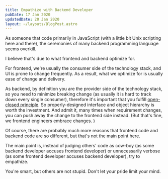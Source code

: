 ```yaml
---
title: Empathize with Backend Developer
pubDate: 17 Jan 2020
updatedDate: 20 Jan 2020
layout: ~/layouts/BlogPost.astro
---
```


As someone that code primarily in JavaScript (with a little bit Unix scripting here and there), the ceremonies of many backend programming language seems overkill.

I believe that's due to what frontend and backend optimize for.

For frontend, we're usually the consumer side of the technology stack, and UI is prone to change frequently. As a result, what we optimize for is usually ease of change and delivery.

As backend, by definition you are the provider side of the technology stack, so you need to minimize breaking change (as usually it is hard to track down every single consumer), therefore it's important that you fulfill [open-closed principle]. So properly-designed interface and object hierarchy is worth the investment. And admit it, many times when requirement changes, you can push away the change to the frontend side instead. (But that's fine, we frontend engineers embrace changes. )

Of course, there are probably much more reasons that frontend code and backend code are so different, but that's not the main point here.

The main point is, instead of judging others' code as cow-boy (as some backend developer accuses frontend developer) or unnecessarily verbose (as some frontend developer accuses backend developer), try to empathize.

You're smart, but others are not stupid. Don't let your pride limit your mind.

[open-closed principle]: https://en.wikipedia.org/wiki/Open%E2%80%93closed_principle
